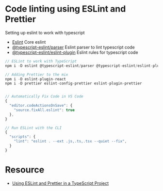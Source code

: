 # Code linting using ESLint and Prettier
Setting up eslint to work with typescript

* [Eslint](https://eslint.org/) Core eslint
* [@typescript-eslint/parser](https://github.com/typescript-eslint/typescript-eslint#readme) Eslint parser to lint typescript code
* [@typescript-eslint/eslint-plugin](https://github.com/typescript-eslint/typescript-eslint#readme) Eslint rules for typescript code



```javascript 
// ESLint to work with TypeScript
npm i -D eslint @typescript-eslint/parser @typescript-eslint/eslint-plugin

// Adding Prettier to the mix
npm i -D eslint-plugin-react
npm i -D prettier eslint-config-prettier eslint-plugin-prettier  


// Automatically Fix Code in VS Code
{
  "editor.codeActionsOnSave": {
    "source.fixAll.eslint": true
  },
}

// Run ESLint with the CLI
{
  "scripts": {
    "lint": "eslint . --ext .js,.ts,.tsx --quiet --fix",
  }
}
```


# Resource
- [Using ESLint and Prettier in a TypeScript Project](https://www.robertcooper.me/using-eslint-and-prettier-in-a-typescript-project)